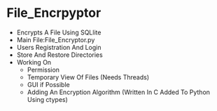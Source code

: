# File_Encrpyptor
- Encrypts A File Using SQLlite
- Main File:File_Encryptor.py
- Users Registration And Login
- Store And Restore Directories
- Working On
    - Permission
    - Temporary View Of Files (Needs Threads)
    - GUI if Possible
    - Adding An Encryption Algorithm (Written In C Added To Python Using ctypes)
